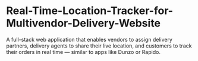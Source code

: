 # Real-Time-Location-Tracker-for-Multivendor-Delivery-Website
A full-stack web application that enables vendors to assign delivery partners, delivery agents to share their live location, and customers to track their orders in real time — similar to apps like Dunzo or Rapido.
